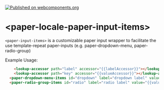 [![Published on webcomponents.org](https://img.shields.io/badge/webcomponents.org-published-blue.svg)](https://beta.webcomponents.org/element/polymerEl/paper-input-items)

# \<paper-locale-paper-input-items\>

`<paper-input-items>` is a customizable paper input wrapper to facilitate the use template-repeat paper-inputs (e.g. paper-dropdown-menu, paper-radio-group)
 

Example Usage:

<!--
```
<custom-element-demo>
  <template>
    <link rel="import" href="paper-dropdown-menu-items.html">
    <link rel="import" href="paper-radio-group-items.html">
    <link rel="import" href="lookup-accessor.html">
    <next-code-block></next-code-block>
  </template>
</custom-element-demo>
```
-->
```html
	<lookup-accessor path="label" accessor="{{labelAccessor}}"></lookup-accessor>
 	<lookup-accessor path="key" accessor="{{valueAccessor}}"></lookup-accessor>
  <paper-dropdown-menu-items id="dropdown" label="dropdown label" value="{{value}}" label-accessor="[[labelAccessor]]" value-accessor="[[valueAccessor]]" items='[{"label":"first","key":"first"},{"label":"second","key":"second"},{"label":"third","key":"third"}]'></paper-dropdown-menu-items>
  <paper-radio-group-items id="radio" label="radio label" value="{{value}}" label-accessor="[[labelAccessor]]" value-accessor="[[valueAccessor]]" items='[{"label":"first","key":"first"},{"label":"second","key":"second"},{"label":"third","key":"third"}]'></paper-radio-group-items>

```


